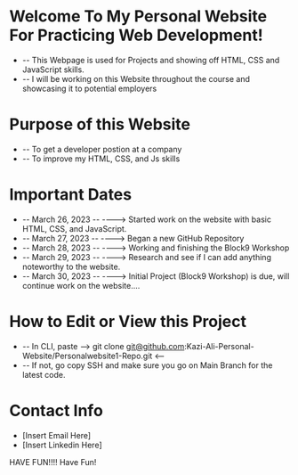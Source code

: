 # Welcome To My Personal Website For Practicing Web Development!

* -- This Webpage is used for Projects and showing off HTML, CSS and JavaScript skills.
* -- I will be working on this Website throughout the course and showcasing it to potential employers


 # Purpose of this Website

* -- To get a developer postion at a company
* -- To improve my HTML, CSS, and Js skills

 
 # Important Dates

* -- March 26, 2023 -- ----> Started work on the website with basic HTML, CSS, and JavaScript.
* -- March 27, 2023 -- ----> Began a new GitHub Repository
* -- March 28, 2023 -- ----> Working and finishing the Block9 Workshop
* -- March 29, 2023 -- ----> Research and see if I can add anything noteworthy to the website.
* -- March 30, 2023 -- ----> Initial Project (Block9 Workshop) is due, will continue work on the website....

 # How to Edit or View this Project

* -- In CLI, paste --> git clone git@github.com:Kazi-Ali-Personal-Website/Personalwebsite1-Repo.git <--
* -- If not, go copy SSH and make sure you go on Main Branch for the latest code.

 # Contact Info

* [Insert Email Here]
* [Insert Linkedin Here]

HAVE FUN!!!!
Have Fun!